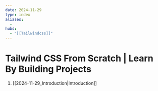 ```yaml
---
date: 2024-11-29
type: index
aliases:
  -
hubs:
  - "[[Tailwindcss]]"
---
```


# Tailwind CSS From Scratch | Learn By Building Projects

1. [[2024-11-29_Introduction|Introduction]]
